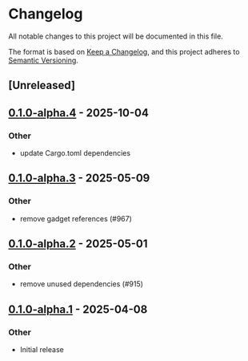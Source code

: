 # Changelog

All notable changes to this project will be documented in this file.

The format is based on [Keep a Changelog](https://keepachangelog.com/en/1.0.0/),
and this project adheres to [Semantic Versioning](https://semver.org/spec/v2.0.0.html).

## [Unreleased]

## [0.1.0-alpha.4](https://github.com/tangle-network/blueprint/compare/blueprint-std-v0.1.0-alpha.3...blueprint-std-v0.1.0-alpha.4) - 2025-10-04

### Other

- update Cargo.toml dependencies

## [0.1.0-alpha.3](https://github.com/tangle-network/blueprint/compare/blueprint-std-v0.1.0-alpha.2...blueprint-std-v0.1.0-alpha.3) - 2025-05-09

### Other

- remove gadget references (#967)

## [0.1.0-alpha.2](https://github.com/tangle-network/blueprint/compare/blueprint-std-v0.1.0-alpha.1...blueprint-std-v0.1.0-alpha.2) - 2025-05-01

### Other

- remove unused dependencies (#915)

## [0.1.0-alpha.1](https://github.com/tangle-network/blueprint/releases/tag/blueprint-std-v0.1.0-alpha.1) - 2025-04-08

### Other

- Initial release
